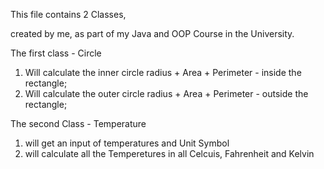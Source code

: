 This file contains 2 Classes,

created by me, as part of my Java and OOP Course in the University.

The first class - Circle 
1. Will calculate the inner circle radius + Area + Perimeter - inside the rectangle;
2. Will calculate the outer circle radius + Area + Perimeter - outside the rectangle;

The second Class - Temperature
1. will get an input of temperatures and Unit Symbol
2. will calculate all the Temperetures in all Celcuis, Fahrenheit and Kelvin
